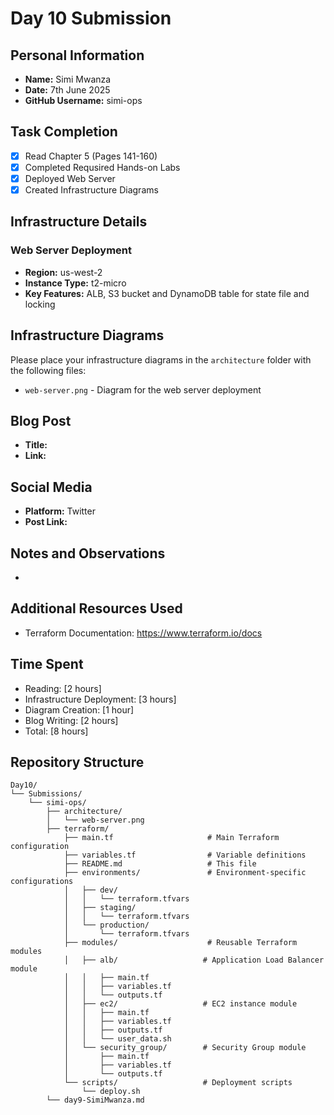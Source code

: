 # Day 10 Submission

## Personal Information
- **Name:** Simi Mwanza
- **Date:** 7th June 2025
- **GitHub Username:** simi-ops

## Task Completion
- [x] Read Chapter 5 (Pages 141-160)
- [x] Completed Requsired Hands-on Labs
- [x] Deployed Web Server
- [x] Created Infrastructure Diagrams

## Infrastructure Details

### Web Server Deployment
- **Region:** us-west-2
- **Instance Type:** t2-micro
- **Key Features:** ALB, S3 bucket and DynamoDB table for state file and locking

## Infrastructure Diagrams
Please place your infrastructure diagrams in the `architecture` folder with the following files:
- `web-server.png` - Diagram for the web server deployment

## Blog Post
- **Title:** 
- **Link:** 
## Social Media
- **Platform:** Twitter
- **Post Link:** 

## Notes and Observations
- 


## Additional Resources Used
- Terraform Documentation: https://www.terraform.io/docs

## Time Spent
- Reading: [2 hours]
- Infrastructure Deployment: [3 hours]
- Diagram Creation: [1 hour]
- Blog Writing: [2 hours]
- Total: [8 hours]

## Repository Structure
```
Day10/
└── Submissions/
    └── simi-ops/
        ├── architecture/
        │   └── web-server.png
        ├── terraform/
            ├── main.tf                     # Main Terraform configuration
            ├── variables.tf                # Variable definitions
            ├── README.md                   # This file
            ├── environments/               # Environment-specific configurations
            │   ├── dev/
            │   │   └── terraform.tfvars
            │   ├── staging/
            │   │   └── terraform.tfvars
            │   └── production/
            │       └── terraform.tfvars
            ├── modules/                    # Reusable Terraform modules
            │   ├── alb/                   # Application Load Balancer module
            │   │   ├── main.tf
            │   │   ├── variables.tf
            │   │   └── outputs.tf
            │   ├── ec2/                   # EC2 instance module
            │   │   ├── main.tf
            │   │   ├── variables.tf
            │   │   ├── outputs.tf
            │   │   └── user_data.sh
            │   └── security_group/        # Security Group module
            │       ├── main.tf
            │       ├── variables.tf
            │       └── outputs.tf
            └── scripts/                   # Deployment scripts
                └── deploy.sh
        └── day9-SimiMwanza.md
``` 




